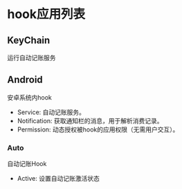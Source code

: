 # hook应用列表

## KeyChain

运行自动记账服务

## Android

安卓系统内hook

- Service: 自动记账服务。
- Notification: 获取通知栏的消息，用于解析消费记录。
- Permission: 动态授权被hook的应用权限（无需用户交互）。

### Auto

自动记账Hook

- Active: 设置自动记账激活状态